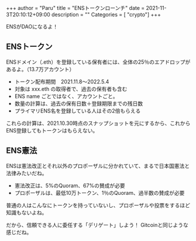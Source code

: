 +++
author = "Paru"
title = "ENSトークンローンチ"
date = 2021-11-3T20:10:12+09:00
description = ""
Categories = [ "crypto"]
+++

ENSがDAOになるよ！

<!--more-->

## ENSトークン

ENSドメイン（.eth）を登録している保有者には、全体の25％のエアドロップがあるよ。（13.7万アカウント）

- トークン配布期間　2021.11.8〜2022.5.4
- 対象は xxx.eth の取得者で、過去の保有者も含む
- ENS name ごとではなく、アカウントごと。
- 数量の計算は、過去の保有日数＋登録期限までの残日数
- プライマリENS名を登録している人はその2倍もらえる

これらの計算は、2021.10.30時点のスナップショットを元にするから、これからENS登録してもトークンはもらえない。


## ENS憲法

ENSは憲法改正とそれ以外のプロポーザルに分かれていて、まるで日本国憲法と法律みたいだね。

- 憲法改正は、5%のQuoram、67%の賛成が必要
- プロポーザルは、最低10万トークン、1％のQuoram、過半数の賛成が必要

普通の人はこんなにトークンを持っていないし、プロポーザルや投票をするほど知識もないよね。

だから、信頼できる人に委任する「デリゲート」しよう！ Gitcoinと同じような感じだね。

